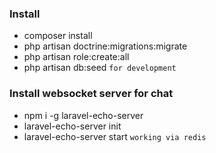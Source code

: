 ### Install

- composer install
- php artisan doctrine:migrations:migrate
- php artisan role:create:all
- php artisan db:seed `for development`

### Install websocket server for chat

- npm i -g laravel-echo-server
- laravel-echo-server init
- laravel-echo-server start `working via redis`
